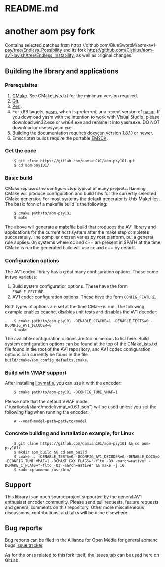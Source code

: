 README.md
=========
# another aom psy fork

Contains selected patches from https://github.com/BlueSwordM/aom-av1-psy/tree/Endless_Possibility and
its fork https://github.com/Clybius/aom-av1-lavish/tree/Endless_Instability, as well as original changes.


## Building the library and applications

### Prerequisites

 1. [CMake](https://cmake.org). See CMakeLists.txt for the minimum version
    required.
 2. [Git](https://git-scm.com/).
 3. [Perl](https://www.perl.org/).
 4. For x86 targets, [yasm](http://yasm.tortall.net/), which is preferred, or a
    recent version of [nasm](http://www.nasm.us/). If you download yasm with
    the intention to work with Visual Studio, please download win32.exe or
    win64.exe and rename it into yasm.exe. DO NOT download or use vsyasm.exe.
 5. Building the documentation requires
   [doxygen version 1.8.10 or newer](http://doxygen.org).
 6. Emscripten builds require the portable
   [EMSDK](https://kripken.github.io/emscripten-site/index.html).

### Get the code

~~~
    $ git clone https://gitlab.com/damian101/aom-psy101.git
    $ cd aom-psy101/
~~~


### Basic build

CMake replaces the configure step typical of many projects. Running CMake will
produce configuration and build files for the currently selected CMake
generator. For most systems the default generator is Unix Makefiles. The basic
form of a makefile build is the following:

~~~
    $ cmake path/to/aom-psy101
    $ make
~~~

The above will generate a makefile build that produces the AV1 library and
applications for the current host system after the make step completes
successfully. The compiler chosen varies by host platform, but a general rule
applies: On systems where cc and c++ are present in $PATH at the time CMake is
run the generated build will use cc and c++ by default.


### Configuration options

The AV1 codec library has a great many configuration options. These come in two
varieties:

 1. Build system configuration options. These have the form `ENABLE_FEATURE`.
 2. AV1 codec configuration options. These have the form `CONFIG_FEATURE`.

Both types of options are set at the time CMake is run. The following example
enables ccache, disables unit tests and disables the AV1 decoder:

~~~
    $ cmake path/to/aom-psy101 -DENABLE_CCACHE=1 -DENABLE_TESTS=0 -DCONFIG_AV1_DECODER=0
    $ make
~~~

The available configuration options are too numerous to list here. Build system
configuration options can be found at the top of the CMakeLists.txt file found
in the root of the AV1 repository, and AV1 codec configuration options can
currently be found in the file `build/cmake/aom_config_defaults.cmake`.


### Build with VMAF support

After installing
[libvmaf.a](https://github.com/Netflix/vmaf/tree/master/libvmaf),
you can use it with the encoder:

~~~
    $ cmake path/to/aom-psy101 -DCONFIG_TUNE_VMAF=1
~~~

Please note that the default VMAF model
("/usr/local/share/model/vmaf_v0.6.1.json")
will be used unless you set the following flag when running the encoder:

~~~
    # --vmaf-model-path=path/to/model
~~~


### Concrete building and installation example, for Linux

~~~
    $ git clone https://gitlab.com/damian101/aom-psy101 && cd aom-psy101/
    $ mkdir aom_build && cd aom_build
    $ cmake .. -DENABLE_TESTS=0 -DCONFIG_AV1_DECODER=0 -DENABLE_DOCS=0 -DCONFIG_TUNE_VMAF=1 -DCMAKE_CXX_FLAGS="-flto -O3 -march=native" -DCMAKE_C_FLAGS="-flto -O3 -march=native" && make -j 16
    $ sudo cp aomenc /usr/bin/
~~~


## Support

This library is an open source project supported by the general AV1 enthusiast encoder community. Please send pull requests, feature requests and general comments on this repository.
Other more miscalleneous discussions, contributions, and talks will be done elsewhere.


## Bug reports

Bug reports can be filed in the Alliance for Open Media for general aomenc bugs
[issue tracker](https://bugs.chromium.org/p/aomedia/issues/list).

As for the ones related to this fork itself, the issues tab can be used here on GitLab.

